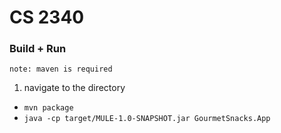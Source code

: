 # CS 2340


### Build + Run
`note: maven is required`

1. navigate to the directory
- `mvn package`
- `java -cp target/MULE-1.0-SNAPSHOT.jar GourmetSnacks.App`
